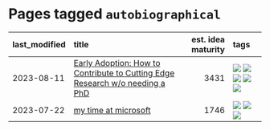 # Pages tagged `autobiographical`

|last_modified|title|est. idea maturity|tags
|:---|:---|---:|:---|
|2023-08-11|[Early Adoption: How to Contribute to Cutting Edge Research w/o needing a PhD](../early_adoption_and_fomo.md)|3431|[![](https://img.shields.io/badge/tag-autobiographical-752fd7)](../tags/autobiographical.md) [![](https://img.shields.io/badge/tag-career_advice-9c3a4a)](../tags/career_advice.md) [![](https://img.shields.io/badge/tag-early_adoption-dad82b)](../tags/early_adoption.md) [![](https://img.shields.io/badge/tag-mentoring-35d420)](../tags/mentoring.md) [![](https://img.shields.io/badge/tag-reddit-32d44f)](../tags/reddit.md)|
|2023-07-22|[my time at microsoft](../my_time_at_microsoft.md)|1746|[![](https://img.shields.io/badge/tag-amazon-e168be)](../tags/amazon.md) [![](https://img.shields.io/badge/tag-autobiographical-752fd7)](../tags/autobiographical.md) [![](https://img.shields.io/badge/tag-microsoft-96f12e)](../tags/microsoft.md)|
